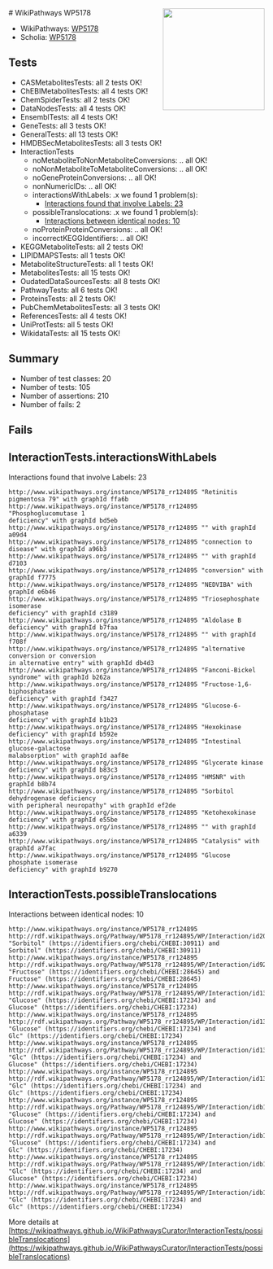 <img style="float: right; width: 200px" src="https://upload.wikimedia.org/wikipedia/commons/thumb/8/83/Wplogo_with_text_500.png/640px-Wplogo_with_text_500.png" />
# WikiPathways WP5178

* WikiPathways: [WP5178](https://new.wikipathways.org/pathways/WP5178)
* Scholia: [WP5178](https://scholia.toolforge.org/wikipathways/WP5178)
## Tests
* CASMetabolitesTests: all 2 tests OK!
* ChEBIMetabolitesTests: all 4 tests OK!
* ChemSpiderTests: all 2 tests OK!
* DataNodesTests: all 4 tests OK!
* EnsemblTests: all 4 tests OK!
* GeneTests: all 3 tests OK!
* GeneralTests: all 13 tests OK!
* HMDBSecMetabolitesTests: all 3 tests OK!
* InteractionTests
    * noMetaboliteToNonMetaboliteConversions: .. all OK!
    * noNonMetaboliteToMetaboliteConversions: .. all OK!
    * noGeneProteinConversions: .. all OK!
    * nonNumericIDs: .. all OK!
    * interactionsWithLabels: .x we found 1 problem(s):
        * [Interactions found that involve Labels: 23](#fe97a8da)
    * possibleTranslocations: .x we found 1 problem(s):
        * [Interactions between identical nodes: 10](#661ebeea)
    * noProteinProteinConversions: .. all OK!
    * incorrectKEGGIdentifiers: .. all OK!
* KEGGMetaboliteTests: all 2 tests OK!
* LIPIDMAPSTests: all 1 tests OK!
* MetaboliteStructureTests: all 1 tests OK!
* MetabolitesTests: all 15 tests OK!
* OudatedDataSourcesTests: all 8 tests OK!
* PathwayTests: all 6 tests OK!
* ProteinsTests: all 2 tests OK!
* PubChemMetabolitesTests: all 3 tests OK!
* ReferencesTests: all 4 tests OK!
* UniProtTests: all 5 tests OK!
* WikidataTests: all 15 tests OK!


## Summary

* Number of test classes: 20
* Number of tests: 105
* Number of assertions: 210
* Number of fails: 2

## Fails

<a name="fe97a8da" />

## InteractionTests.interactionsWithLabels

Interactions found that involve Labels: 23
```
http://www.wikipathways.org/instance/WP5178_rr124895 "Retinitis pigmentosa 79" with graphId ffa6b
http://www.wikipathways.org/instance/WP5178_rr124895 "Phosphoglucomutase 1
deficiency" with graphId bd5eb
http://www.wikipathways.org/instance/WP5178_rr124895 "" with graphId a09d4
http://www.wikipathways.org/instance/WP5178_rr124895 "connection to
disease" with graphId a96b3
http://www.wikipathways.org/instance/WP5178_rr124895 "" with graphId d7103
http://www.wikipathways.org/instance/WP5178_rr124895 "conversion" with graphId f7775
http://www.wikipathways.org/instance/WP5178_rr124895 "NEDVIBA" with graphId e6b46
http://www.wikipathways.org/instance/WP5178_rr124895 "Triosephosphate isomerase
deficiency" with graphId c3189
http://www.wikipathways.org/instance/WP5178_rr124895 "Aldolase B
deficiency" with graphId b7faa
http://www.wikipathways.org/instance/WP5178_rr124895 "" with graphId f708f
http://www.wikipathways.org/instance/WP5178_rr124895 "alternative conversion or conversion
in alternative entry" with graphId db4d3
http://www.wikipathways.org/instance/WP5178_rr124895 "Fanconi-Bickel syndrome" with graphId b262a
http://www.wikipathways.org/instance/WP5178_rr124895 "Fructose-1,6-biphosphatase
deficiency" with graphId f3427
http://www.wikipathways.org/instance/WP5178_rr124895 "Glucose-6-phosphatase
deficiency" with graphId b1b23
http://www.wikipathways.org/instance/WP5178_rr124895 "Hexokinase deficiency" with graphId b592e
http://www.wikipathways.org/instance/WP5178_rr124895 "Intestinal glucose-galactose
malabsorption" with graphId aaf8e
http://www.wikipathways.org/instance/WP5178_rr124895 "Glycerate kinase
deficiency" with graphId b83c3
http://www.wikipathways.org/instance/WP5178_rr124895 "HMSNR" with graphId b8b74
http://www.wikipathways.org/instance/WP5178_rr124895 "Sorbitol dehydrogenase deficiency
with peripheral neuropathy" with graphId ef2de
http://www.wikipathways.org/instance/WP5178_rr124895 "Ketohexokinase
deficiency" with graphId e55be
http://www.wikipathways.org/instance/WP5178_rr124895 "" with graphId a6339
http://www.wikipathways.org/instance/WP5178_rr124895 "Catalysis" with graphId a7fac
http://www.wikipathways.org/instance/WP5178_rr124895 "Glucose phosphate isomerase
deficiency" with graphId b9270
```

<a name="661ebeea" />

## InteractionTests.possibleTranslocations

Interactions between identical nodes: 10
```
http://www.wikipathways.org/instance/WP5178_rr124895 http://rdf.wikipathways.org/Pathway/WP5178_rr124895/WP/Interaction/id20c278e1 "Sorbitol" (https://identifiers.org/chebi/CHEBI:30911) and 
Sorbitol" (https://identifiers.org/chebi/CHEBI:30911)
http://www.wikipathways.org/instance/WP5178_rr124895 http://rdf.wikipathways.org/Pathway/WP5178_rr124895/WP/Interaction/id92a3d684 "Fructose" (https://identifiers.org/chebi/CHEBI:28645) and 
Fructose" (https://identifiers.org/chebi/CHEBI:28645)
http://www.wikipathways.org/instance/WP5178_rr124895 http://rdf.wikipathways.org/Pathway/WP5178_rr124895/WP/Interaction/id131d5722 "Glucose" (https://identifiers.org/chebi/CHEBI:17234) and 
Glucose" (https://identifiers.org/chebi/CHEBI:17234)
http://www.wikipathways.org/instance/WP5178_rr124895 http://rdf.wikipathways.org/Pathway/WP5178_rr124895/WP/Interaction/id131d5722 "Glucose" (https://identifiers.org/chebi/CHEBI:17234) and 
Glc" (https://identifiers.org/chebi/CHEBI:17234)
http://www.wikipathways.org/instance/WP5178_rr124895 http://rdf.wikipathways.org/Pathway/WP5178_rr124895/WP/Interaction/id131d5722 "Glc" (https://identifiers.org/chebi/CHEBI:17234) and 
Glucose" (https://identifiers.org/chebi/CHEBI:17234)
http://www.wikipathways.org/instance/WP5178_rr124895 http://rdf.wikipathways.org/Pathway/WP5178_rr124895/WP/Interaction/id131d5722 "Glc" (https://identifiers.org/chebi/CHEBI:17234) and 
Glc" (https://identifiers.org/chebi/CHEBI:17234)
http://www.wikipathways.org/instance/WP5178_rr124895 http://rdf.wikipathways.org/Pathway/WP5178_rr124895/WP/Interaction/idb199c6df "Glucose" (https://identifiers.org/chebi/CHEBI:17234) and 
Glucose" (https://identifiers.org/chebi/CHEBI:17234)
http://www.wikipathways.org/instance/WP5178_rr124895 http://rdf.wikipathways.org/Pathway/WP5178_rr124895/WP/Interaction/idb199c6df "Glucose" (https://identifiers.org/chebi/CHEBI:17234) and 
Glc" (https://identifiers.org/chebi/CHEBI:17234)
http://www.wikipathways.org/instance/WP5178_rr124895 http://rdf.wikipathways.org/Pathway/WP5178_rr124895/WP/Interaction/idb199c6df "Glc" (https://identifiers.org/chebi/CHEBI:17234) and 
Glucose" (https://identifiers.org/chebi/CHEBI:17234)
http://www.wikipathways.org/instance/WP5178_rr124895 http://rdf.wikipathways.org/Pathway/WP5178_rr124895/WP/Interaction/idb199c6df "Glc" (https://identifiers.org/chebi/CHEBI:17234) and 
Glc" (https://identifiers.org/chebi/CHEBI:17234)
```

More details at [https://wikipathways.github.io/WikiPathwaysCurator/InteractionTests/possibleTranslocations](https://wikipathways.github.io/WikiPathwaysCurator/InteractionTests/possibleTranslocations)

